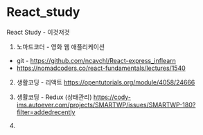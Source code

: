 # React_study
React Study - 이것저것

1) 노마드코더 - 영화 웹 애플리케이션 
- git - https://github.com/ncavchl/React-express_inflearn
- https://nomadcoders.co/react-fundamentals/lectures/1540


2) 생활코딩 - 리액트
https://opentutorials.org/module/4058/24666


3) 생활코딩 - Redux (상태관리)
https://cody-ims.autoever.com/projects/SMARTWP/issues/SMARTWP-180?filter=addedrecently

5) 
